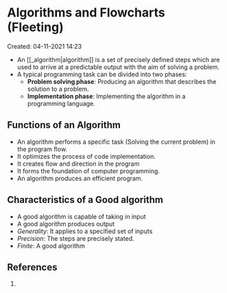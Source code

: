 # Algorithms and Flowcharts (Fleeting)
Created: 04-11-2021 14:23

* An [[_algorithm|algorithm]] is a set of precisely defined steps which are used to arrive at a predictable output with the aim of solving a problem.
* A typical programming task can be divided into two phases:
	* **Problem solving phase**: Producing an algorithm that describes the solution to a problem.
	* **Implementation phase**: Implementing the algorithm in a programming language.

## Functions of an Algorithm
* An algorithm performs a specific task (Solving the current problem) in the program flow.
* It optimizes the process of code implementation.
* It creates flow and direction in the program
* It forms the foundation of computer programming.
* An algorithm produces an efficient program.

## Characteristics of a Good algorithm
* A good algorithm is capable of taking in input
* A good algorithm produces output
* *Generality*: It applies to a specified set of inputs
* *Precision*: The steps are precisely stated.
* *Finite*: A good algorithm 

## References
1. 